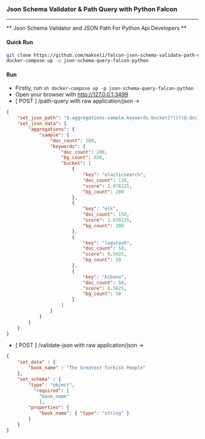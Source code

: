 ### Json Schema Validator & Path Query with Python Falcon

-------------

** Json Schema Validator and JSON Path For Python Api Developers **

#### Quick Run 

```sh
git clone https://github.com/makseli/falcon-json-schema-validate-path-query.git
docker-compose up -p json-schema-query-falcon-python
```

#### Run 
- Firstly, run ```sh docker-compose up -p json-schema-query-falcon-python```
- Open your browser with http://127.0.0.1:3499
- [ POST ] /path-query with raw application/json -> 
```json 
{
    "set_json_path": "$.aggregations.sample.keywords.bucket[*][?(@.doc_count>109)]",
    "set_json_data": {
        "aggregations": {
            "sample": {
                "doc_count": 200,
                "keywords": {
                    "doc_count": 200,
                    "bg_count": 650,
                    "bucket": [
                        {
                            "key": "elasticsearch",
                            "doc_count": 110,
                            "score": 1.078125,
                            "bg_count": 200
                        },
                        {
                            "key": "elk",
                            "doc_count": 150,
                            "score": 1.078125,
                            "bg_count": 200
                        },
                        {
                            "key": "logstash",
                            "doc_count": 50,
                            "score": 0.5625,
                            "bg_count": 50
                        },
                        {
                            "key": "kibana",
                            "doc_count": 50,
                            "score": 0.5625,
                            "bg_count": 50
                        }
                    ]
                }
            }
        }
    }
}

```

- [ POST ] /validate-json with raw application/json -> 
```json 
{
	"set_data" : {
		"book_name" : "The Greatest Turkish People"
	},
	"set_schema" : {
        "type": "object",
          "required": [
            "book_name"
            ],
        "properties": {
            "book_name": { "type": "string" }
        }
    }
}
